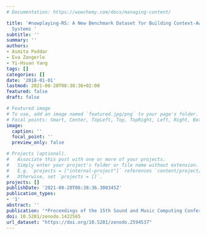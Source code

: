 ```yaml
---
# Documentation: https://wowchemy.com/docs/managing-content/

title: '#nowplaying-RS: A New Benchmark Dataset for Building Context-Aware Music Recommender
  Systems '
subtitle: ''
summary: ''
authors:
- Asmita Poddar
- Eva Zangerle
- Yi-Hsuan Yang
tags: []
categories: []
date: '2018-01-01'
lastmod: 2021-08-20T08:38:36+02:00
featured: false
draft: false

# Featured image
# To use, add an image named `featured.jpg/png` to your page's folder.
# Focal points: Smart, Center, TopLeft, Top, TopRight, Left, Right, BottomLeft, Bottom, BottomRight.
image:
  caption: ''
  focal_point: ''
  preview_only: false

# Projects (optional).
#   Associate this post with one or more of your projects.
#   Simply enter your project's folder or file name without extension.
#   E.g. `projects = ["internal-project"]` references `content/project/deep-learning/index.md`.
#   Otherwise, set `projects = []`.
projects: []
publishDate: '2021-08-20T06:38:36.300345Z'
publication_types:
- '1'
abstract: ''
publication: '*Proceedings of the 15th Sound and Music Computing Conference*'
doi: 10.5281/zenodo.1422565
url_dataset: "https://doi.org/10.5281/zenodo.2594537"
---
```

